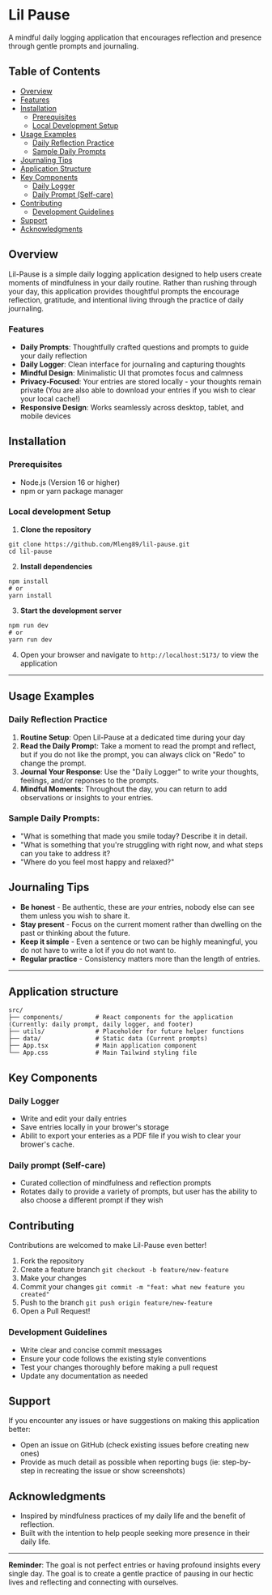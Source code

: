 # Lil Pause

A mindful daily logging application that encourages reflection and presence through gentle prompts and journaling.

## Table of Contents

- [Overview](#overview)
- [Features](#features)
- [Installation](#installation)
  - [Prerequisites](#prerequisites)
  - [Local Development Setup](#local-development-setup)
- [Usage Examples](#usage-examples)
  - [Daily Reflection Practice](#daily-reflection-practice)
  - [Sample Daily Prompts](#sample-daily-prompts)
- [Journaling Tips](#journaling-tips)
- [Application Structure](#application-structure)
- [Key Components](#key-components)
  - [Daily Logger](#daily-logger)
  - [Daily Prompt (Self-care)](#daily-prompt-self-care)
- [Contributing](#contributing)
  - [Development Guidelines](#development-guidelines)
- [Support](#support)
- [Acknowledgments](#acknowledgments)

## Overview

Lil-Pause is a simple daily logging application designed to help users create moments of mindfulness in your daily routine. Rather than rushing through your day, this application provides thoughtful prompts the encourage reflection, gratitude, and intentional living through the practice of daily journaling.

### Features

- **Daily Prompts**: Thoughtfully crafted questions and prompts to guide your daily reflection
- **Daily Logger**: Clean interface for journaling and capturing thoughts
- **Mindful Design**: Minimalistic UI that promotes focus and calmness
- **Privacy-Focused**: Your entries are stored locally - your thoughts remain private (You are also able to download your entries if you wish to clear your local cache!)
- **Responsive Design**: Works seamlessly across desktop, tablet, and mobile devices

## Installation

### **Prerequisites**

- Node.js (Version 16 or higher)
- npm or yarn package manager

### **Local development Setup**

1. **Clone the repository**

```
git clone https://github.com/Mleng89/lil-pause.git
cd lil-pause
```

2. **Install dependencies**

```
npm install
# or
yarn install
```

3. **Start the development server**

```
npm run dev
# or
yarn run dev
```

4. Open your browser and navigate to `http://localhost:5173/` to view the application

---

## Usage Examples

### Daily Reflection Practice

1. **Routine Setup**: Open Lil-Pause at a dedicated time during your day
2. **Read the Daily Promp**t: Take a moment to read the prompt and reflect, but if you do not like the prompt, you can always click on "Redo" to change the prompt.
3. **Journal Your Response**: Use the "Daily Logger" to write your thoughts, feelings, and/or reponses to the prompts.
4. **Mindful Moments**: Throughout the day, you can return to add observations or insights to your entries.

### Sample Daily Prompts:

- "What is something that made you smile today? Describe it in detail.
- "What is something that you're struggling with right now, and what steps can you take to address it?
- "Where do you feel most happy and relaxed?"

## Journaling Tips

- **Be honest** - Be authentic, these are _your_ entries, nobody else can see them unless you wish to share it.
- **Stay present** - Focus on the current moment rather than dwelling on the past or thinking about the future.
- **Keep it simple** - Even a sentence or two can be highly meaningful, you do not have to write a lot if you do not want to.
- **Regular practice** - Consistency matters more than the length of entries.

---

## Application structure

```
src/
├── components/         # React components for the application (Currently: daily prompt, daily logger, and footer)
├── utils/              # Placeholder for future helper functions
├── data/               # Static data (Current prompts)
├── App.tsx             # Main application component
└── App.css             # Main Tailwind styling file
```

## Key Components

### Daily Logger

- Write and edit your daily entries
- Save entries locally in your brower's storage
- Abilit to export your enteries as a PDF file if you wish to clear your brower's cache.

### Daily prompt (Self-care)

- Curated collection of mindfulness and reflection prompts
- Rotates daily to provide a variety of prompts, but user has the ability to also choose a different prompt if they wish

## Contributing

Contributions are welcomed to make Lil-Pause even better!

1. Fork the repository
2. Create a feature branch `git checkout -b feature/new-feature`
3. Make your changes
4. Commit your changes `git commit -m "feat: what new feature you created"`
5. Push to the branch `git push origin feature/new-feature`
6. Open a Pull Request!

### Development Guidelines

- Write clear and concise commit messages
- Ensure your code follows the existing style conventions
- Test your changes thoroughly before making a pull request
- Update any documentation as needed

## Support

If you encounter any issues or have suggestions on making this application better:

- Open an issue on GitHub (check existing issues before creating new ones)
- Provide as much detail as possible when reporting bugs (ie: step-by-step in recreating the issue or show screenshots)

## Acknowledgments

- Inspired by mindfulness practices of my daily life and the benefit of reflection.
- Built with the intention to help people seeking more presence in their daily life.

---

**Reminder**: The goal is not perfect entries or having profound insights every single day. The goal is to create a gentle practice of pausing in our hectic lives and reflecting and connecting with ourselves.
